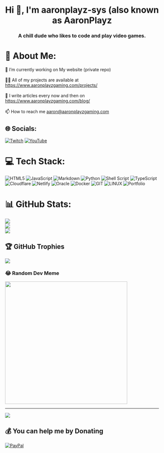 <h1 align="center">Hi 👋, I'm aaronplayz-sys (also known as AaronPlayz</h1>
<h3 align="center">A chill dude who likes to code and play video games.</h3>

# 💫 About Me:
🔭 I’m currently working on My website (private repo)<br><br>👨‍💻 All of my projects are available at https://www.aaronplayzgaming.com/projects/<br><br>📝 I write articles every now and then on https://www.aaronplayzgaming.com/blog/<br><br>📫 How to reach me aaron@aaronplayzgaming.com<br>


## 🌐 Socials:
[![Twitch](https://img.shields.io/badge/Twitch-%239146FF.svg?logo=Twitch&logoColor=white)](https://twitch.tv/aaronplays) [![YouTube](https://img.shields.io/badge/YouTube-%23FF0000.svg?logo=YouTube&logoColor=white)](https://youtube.com/@UCFigmLlu9KqLNs18jTu6Kfg) 

# 💻 Tech Stack:
![HTML5](https://img.shields.io/badge/html5-%23E34F26.svg?style=for-the-badge&logo=html5&logoColor=white) ![JavaScript](https://img.shields.io/badge/javascript-%23323330.svg?style=for-the-badge&logo=javascript&logoColor=%23F7DF1E) ![Markdown](https://img.shields.io/badge/markdown-%23000000.svg?style=for-the-badge&logo=markdown&logoColor=white) ![Python](https://img.shields.io/badge/python-3670A0?style=for-the-badge&logo=python&logoColor=ffdd54) ![Shell Script](https://img.shields.io/badge/shell_script-%23121011.svg?style=for-the-badge&logo=gnu-bash&logoColor=white) ![TypeScript](https://img.shields.io/badge/typescript-%23007ACC.svg?style=for-the-badge&logo=typescript&logoColor=white) ![Cloudflare](https://img.shields.io/badge/Cloudflare-F38020?style=for-the-badge&logo=Cloudflare&logoColor=white) ![Netlify](https://img.shields.io/badge/netlify-%23000000.svg?style=for-the-badge&logo=netlify&logoColor=#00C7B7) ![Oracle](https://img.shields.io/badge/Oracle-F80000?style=for-the-badge&logo=oracle&logoColor=white) ![Docker](https://img.shields.io/badge/docker-%230db7ed.svg?style=for-the-badge&logo=docker&logoColor=white) ![GIT](https://img.shields.io/badge/Git-fc6d26?style=for-the-badge&logo=git&logoColor=white) ![LINUX](https://img.shields.io/badge/Linux-FCC624?style=for-the-badge&logo=linux&logoColor=black) ![Portfolio](https://img.shields.io/badge/Portfolio-%23000000.svg?style=for-the-badge&logo=firefox&logoColor=#FF7139)
# 📊 GitHub Stats:
![](https://github-readme-stats.vercel.app/api?username=aaronplayz-sys&theme=dark&hide_border=false&include_all_commits=true&count_private=true)<br/>
![](https://github-readme-streak-stats.herokuapp.com/?user=aaronplayz-sys&theme=dark&hide_border=false)<br/>
![](https://github-readme-stats.vercel.app/api/top-langs/?username=aaronplayz-sys&theme=dark&hide_border=false&include_all_commits=true&count_private=true&layout=compact)

## 🏆 GitHub Trophies
![](https://github-profile-trophy.vercel.app/?username=aaronplayz-sys&theme=algolia&no-frame=false&no-bg=false&margin-w=4)

### 😂 Random Dev Meme
<img src='https://randommeme-five.vercel.app/' style="height: 400px;"/>

---
[![](https://visitcount.itsvg.in/api?id=aaronplayz-sys&label=Profile%20Views&icon=0&pretty=false)](https://visitcount.itsvg.in)

  ## 💰 You can help me by Donating
  [![PayPal](https://img.shields.io/badge/PayPal-00457C?style=for-the-badge&logo=paypal&logoColor=white)](https://paypal.me/AaronPlayzGaming) 

  
<!-- Proudly created with GPRM ( https://gprm.itsvg.in ) -->
